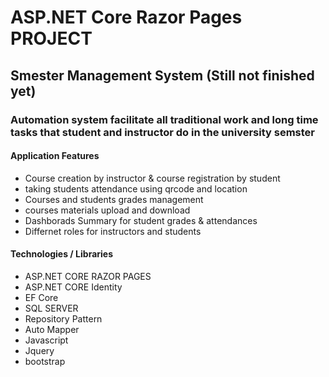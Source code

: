 # ASP.NET Core Razor Pages PROJECT
## Smester Management System (Still not finished yet)
### Automation system facilitate all traditional work and long time tasks that student and instructor do in the university semster

#### Application Features

* Course creation by instructor & course registration by student
* taking students attendance using qrcode and location
* Courses and students grades management 
* courses materials upload and download
* Dashborads Summary for student grades & attendances 
* Differnet roles for instructors and students 


#### Technologies / Libraries

* ASP.NET CORE RAZOR PAGES
* ASP.NET CORE Identity
* EF Core
* SQL SERVER
* Repository Pattern 
* Auto Mapper
* Javascript 
* Jquery
* bootstrap
